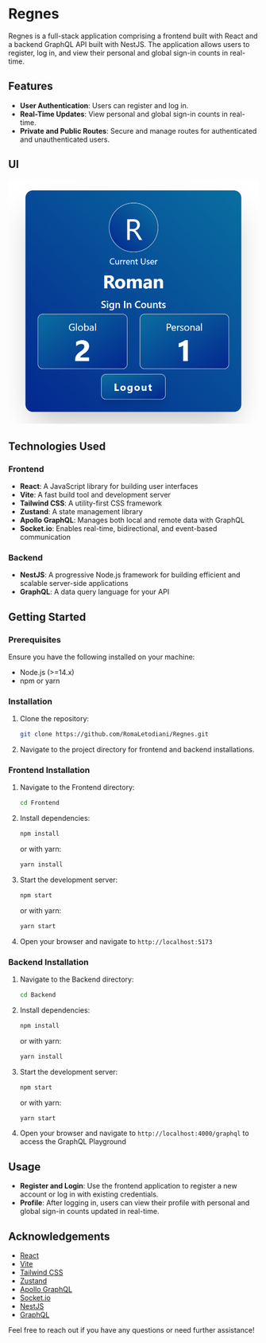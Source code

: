 # Regnes

Regnes is a full-stack application comprising a frontend built with React and a backend GraphQL API built with NestJS. The application allows users to register, log in, and view their personal and global sign-in counts in real-time.

## Features

- **User Authentication**: Users can register and log in.
- **Real-Time Updates**: View personal and global sign-in counts in real-time.
- **Private and Public Routes**: Secure and manage routes for authenticated and unauthenticated users.

## UI
![UI Screen](images/UI.png)

## Technologies Used

### Frontend

- **React**: A JavaScript library for building user interfaces
- **Vite**: A fast build tool and development server
- **Tailwind CSS**: A utility-first CSS framework
- **Zustand**: A state management library
- **Apollo GraphQL**: Manages both local and remote data with GraphQL
- **Socket.io**: Enables real-time, bidirectional, and event-based communication

### Backend

- **NestJS**: A progressive Node.js framework for building efficient and scalable server-side applications
- **GraphQL**: A data query language for your API

## Getting Started

### Prerequisites

Ensure you have the following installed on your machine:

- Node.js (>=14.x)
- npm or yarn

### Installation

1. Clone the repository:

   ```sh
   git clone https://github.com/RomaLetodiani/Regnes.git
   ```

2. Navigate to the project directory for frontend and backend installations.

### Frontend Installation

1. Navigate to the Frontend directory:

   ```sh
   cd Frontend
   ```

2. Install dependencies:

   ```sh
   npm install
   ```

   or with yarn:

   ```sh
   yarn install
   ```

3. Start the development server:

   ```sh
   npm start
   ```

   or with yarn:

   ```sh
   yarn start
   ```

4. Open your browser and navigate to `http://localhost:5173`

### Backend Installation

1. Navigate to the Backend directory:

   ```sh
   cd Backend
   ```

2. Install dependencies:

   ```sh
   npm install
   ```

   or with yarn:

   ```sh
   yarn install
   ```

3. Start the development server:

   ```sh
   npm start
   ```

   or with yarn:

   ```sh
   yarn start
   ```

4. Open your browser and navigate to `http://localhost:4000/graphql` to access the GraphQL Playground

## Usage

- **Register and Login**: Use the frontend application to register a new account or log in with existing credentials.
- **Profile**: After logging in, users can view their profile with personal and global sign-in counts updated in real-time.

## Acknowledgements

- [React](https://reactjs.org/)
- [Vite](https://vitejs.dev/)
- [Tailwind CSS](https://tailwindcss.com/)
- [Zustand](https://zustand-demo.pmnd.rs/)
- [Apollo GraphQL](https://www.apollographql.com/)
- [Socket.io](https://socket.io/)
- [NestJS](https://nestjs.com/)
- [GraphQL](https://graphql.org/)

Feel free to reach out if you have any questions or need further assistance!
